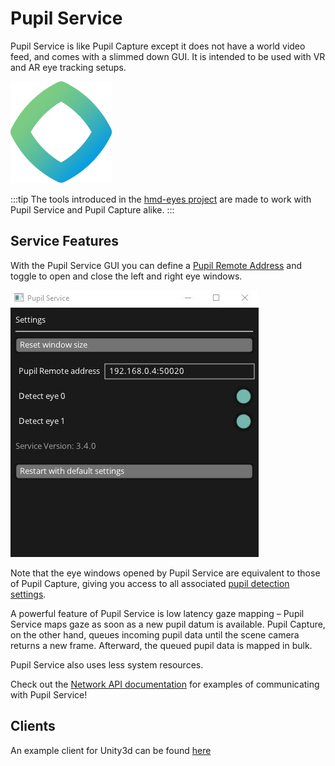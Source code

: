 # Pupil Service
Pupil Service is like Pupil Capture except it does not have a world video feed, and comes with a slimmed down GUI. 
It is intended to be used with VR and AR eye tracking setups.

![Pupil Service Icon](./ps.png)

:::tip
The tools introduced in the [hmd-eyes project](https://github.com/pupil-labs/hmd-eyes) are made to work with Pupil Service and Pupil Capture alike.
:::

## Service Features
With the Pupil Service GUI you can define a [Pupil Remote Address](/developer/core/network-api/#pupil-remote)
and toggle to open and close the left and right eye windows.

![Pupil service GUI](./ps-gui.jpg)

Note that the eye windows opened by Pupil Service are equivalent to those of Pupil Capture, giving you access to all
associated [pupil detection settings](/core/software/pupil-capture/#fine-tuning-pupil-detection).

A powerful feature of Pupil Service is low latency gaze mapping – Pupil Service maps gaze as soon as a new pupil datum 
is available. Pupil Capture, on the other hand, queues incoming pupil data until the scene camera returns a new frame. Afterward, the queued pupil data is mapped in bulk. 

Pupil Service also uses less system resources. 

Check out the [Network API documentation](/developer/core/network-api/#communicating-with-pupil-service) for examples of 
communicating with Pupil Service!

## Clients
An example client for Unity3d can be found [here](https://github.com/pupil-labs/hmd-eyes/releases/latest)
